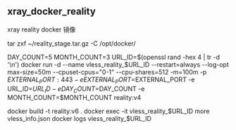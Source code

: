 ## xray_docker_reality
xray reality docker 镜像

tar zxf ~/reality_stage.tar.gz -C /opt/docker/

DAY_COUNT=5
MONTH_COUNT=3
URL_ID=$(openssl rand -hex 4 | tr -d '\n')
docker run -d --name vless_reality_$URL_ID --restart=always --log-opt max-size=50m --cpuset-cpus="0-1" --cpu-shares=512 -m=100m -p $EXTERNAL_PORT:443 -e EXTERNAL_PORT=$EXTERNAL_PORT -e URL_ID=$URL_ID -e DAY_COUNT=$DAY_COUNT -e MONTH_COUNT=$MONTH_COUNT reality:v4

docker build -t reality:v6 .
docker exec -it vless_reality_$URL_ID more vless_info.json 
docker logs vless_reality_$URL_ID